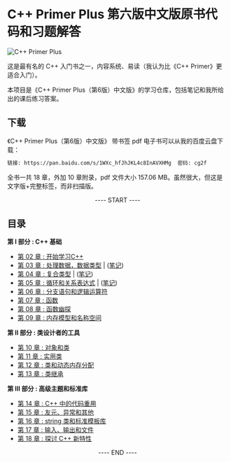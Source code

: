# C++ Primer Plus 第六版中文版原书代码和习题解答

![C++ Primer Plus](https://static.fungenomics.com/images/2021/07/c-primer-plus6.jpg)

这是最有名的 C++ 入门书之一，内容系统、易读（我认为比《C++ Primer》更适合入门）。

本项目是《C++ Primer Plus（第6版）中文版》的学习仓库，包括笔记和我所给出的课后练习答案。


## 下载

《C++ Primer Plus（第6版）中文版》 带书签 pdf 电子书可以从我的百度云盘下载：

```bash
链接: https://pan.baidu.com/s/1WXc_hfJhJKL4c8InAVXHMg  密码: cg2f
```

全书一共 18 章，外加 10 章附录，pdf 文件大小 157.06 MB。虽然很大，但这是文字版+完整标签，而非扫描版。


<p align="center"><a> ---- START ---- </a></p>

## 目录

**第 I 部分 : C++ 基础**

- [第 02 章 : 开始学习C++](practice/chapter02/README.md)
- [第 03 章 : 处理数据，数据类型](practice/chapter03/README.md) | ([笔记](practice/booknotes.md#第三章-处理数据))
- [第 04 章 : 复合类型](practice/chapter04/README.md) | ([笔记](practice/booknotes.md#第四章-复合类型))
- [第 05 章 : 循环和关系表达式](practice/chapter05/README.md) | ([笔记](practice/booknotes.md#第五章-循环和关系表达式))
- [第 06 章 : 分支语句和逻辑运算符](practice/chapter06/README.md)
- [第 07 章 : 函数](practice/chapter07/README.md)
- [第 08 章 : 函数幽探](practice/chapter08/README.md)
- [第 09 章 : 内存模型和名称空间](practice/chapter09/README.md)

**第 II 部分 : 类设计者的工具**

- [第 10 章 : 对象和类](practice/chapter10/README.md)
- [第 11 章 : 实用类](practice/chapter11/README.md)
- [第 12 章 : 类和动态内存分配](practice/chapter12/README.md)
- [第 13 章 : 类继承](practice/chapter13/README.md)

**第 III 部分 : 高级主题和标准库**

- [第 14 章 : C++ 中的代码重用](practice/chapter14/README.md)
- [第 15 章 : 友元、异常和其他](practice/chapter15/README.md)
- [第 16 章 : string 类和标准模板库](practice/chapter16/README.md)
- [第 17 章 : 输入、输出和文件](practice/chapter17/README.md)
- [第 18 章 : 探讨 C++ 新特性](practice/chapter18/README.md)

<p align="center"><a> ---- END ---- </a></p>



